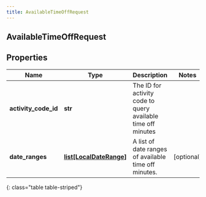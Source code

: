 ```yaml
---
title: AvailableTimeOffRequest
---
```

## AvailableTimeOffRequest

## Properties

|Name | Type | Description | Notes|
|------------ | ------------- | ------------- | -------------|
| **activity_code_id** | **str** | The ID for activity code to query available time off minutes | |
| **date_ranges** | [**list[LocalDateRange]**](LocalDateRange.html) | A list of date ranges of available time off minutes. | [optional] |
{: class="table table-striped"}



